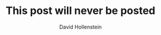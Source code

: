 ---
title: "This post will never be posted"
author: "David Hollenstein"
categories: test
published: false
---